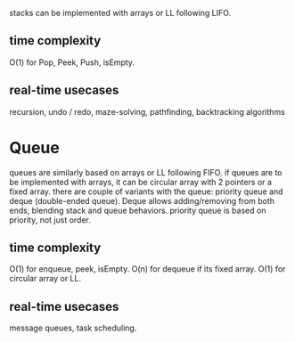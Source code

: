 stacks can be implemented with arrays or LL following LIFO. 

## time complexity
O(1) for Pop, Peek, Push, isEmpty.

## real-time usecases
recursion, undo / redo, maze-solving, pathfinding, backtracking algorithms

# Queue
queues are similarly based on arrays or LL following FIFO. if queues are to be implemented with arrays, it can be circular array with 2 pointers or a fixed array.
there are couple of variants with the queue: priority queue and deque (double-ended queue). Deque allows adding/removing from both ends, blending stack and queue behaviors. priority queue is based on priority, not just order.

## time complexity
O(1) for enqueue, peek, isEmpty.
O(n) for dequeue if its fixed array. 
O(1) for circular array or LL.

## real-time usecases
message queues, task scheduling.